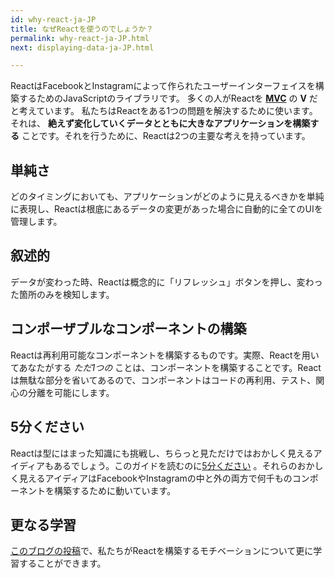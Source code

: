 ```yaml
---
id: why-react-ja-JP
title: なぜReactを使うのでしょうか？
permalink: why-react-ja-JP.html
next: displaying-data-ja-JP.html

---
```

ReactはFacebookとInstagramによって作られたユーザーインターフェイスを構築するためのJavaScriptのライブラリです。
多くの人がReactを **[MVC](https://en.wikipedia.org/wiki/Model%E2%80%93view%E2%80%93controller)** の **V** だと考えています。
私たちはReactをある1つの問題を解決するために使います。それは、 **絶えず変化していくデータとともに大きなアプリケーションを構築する** ことです。それを行うために、Reactは2つの主要な考えを持っています。

## 単純さ

どのタイミングにおいても、アプリケーションがどのように見えるべきかを単純に表現し、Reactは根底にあるデータの変更があった場合に自動的に全てのUIを管理します。

## 叙述的

データが変わった時、Reactは概念的に「リフレッシュ」ボタンを押し、変わった箇所のみを検知します。

## コンポーザブルなコンポーネントの構築
Reactは再利用可能なコンポーネントを構築するものです。実際、Reactを用いてあなたがする *ただ1つの* ことは、コンポーネントを構築することです。Reactは無駄な部分を省いてあるので、コンポーネントはコードの再利用、テスト、関心の分離を可能にします。

## 5分ください

Reactは型にはまった知識にも挑戦し、ちらっと見ただけではおかしく見えるアイディアもあるでしょう。このガイドを読むのに[5分ください](https://signalvnoise.com/posts/3124-give-it-five-minutes) 。それらのおかしく見えるアイディアはFacebookやInstagramの中と外の両方で何千ものコンポーネントを構築するために動いています。

## 更なる学習

[このブログの投稿](/react/blog/2013/06/05/why-react.html)で、私たちがReactを構築するモチベーションについて更に学習することができます。

